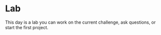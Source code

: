 # Lab 

This day is a lab you can work on the current challenge, ask questions, 
or start the first project. 